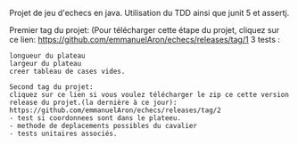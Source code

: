 Projet de jeu d'echecs en java. Utilisation du TDD ainsi que junit 5 et assertj.

Premier tag du projet: (Pour télécharger cette étape du projet, cliquez sur ce lien: https://github.com/emmanuelAron/echecs/releases/tag/1 3 tests :

    longueur du plateau
    largeur du plateau
    creer tableau de cases vides.

    Second tag du projet:
    cliquez sur ce lien si vous voulez télécharger le zip ce cette version release du projet.(la dernière à ce jour):
    https://github.com/emmanuelAron/echecs/releases/tag/2
    - test si coordonnees sont dans le plateeu.
    - methode de deplacements possibles du cavalier
    - tests unitaires associés.

